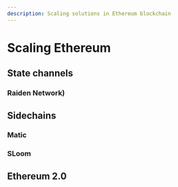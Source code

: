 ```yaml
---
description: Scaling solutions in Ethereum blockchain
---
```


# Scaling Ethereum



## State channels 

### Raiden Network\)

## Sidechains 

### Matic

### SLoom

## Ethereum 2.0

